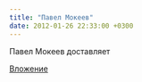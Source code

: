 ```yaml
---
title: "Павел Мокеев"
date: 2012-01-26 22:33:00 +0300
---
```


Павел Мокеев
доставляет

[Вложение](https://vk.com/video11313383_162092526)
